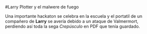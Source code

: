 #Larry Plotter y el malwere de fuego

Una importante hackaton se celebra en la escuela y el portatil de un compañero de 
**Larry** se avería debido a un ataque de Valmermort, perdiendo así toda la sega
*Crepúsculo* en PDF que tenía guardado.
